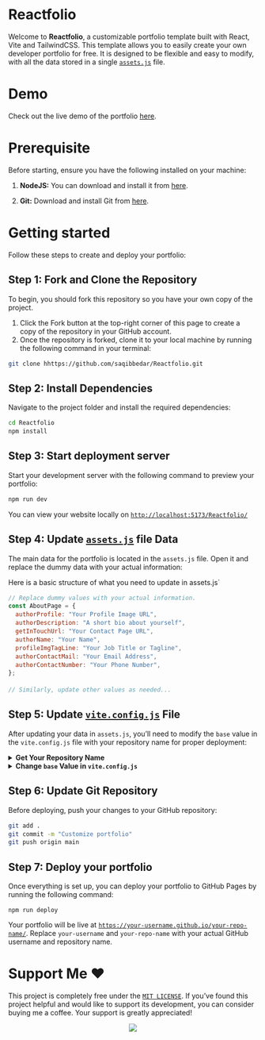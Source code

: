 # Reactfolio

Welcome to **Reactfolio**, a customizable portfolio template built with React, Vite and TailwindCSS. This template allows you to easily create your own developer portfolio for free. It is designed to be flexible and easy to modify, with all the data stored in a single [`assets.js`](https://github.com/saqibbedar/Reactfolio/blob/main/src/assets/assets.js) file.


# Demo

Check out the live demo of the portfolio [here](https://saqibbedar.github.io/Reactfolio/).


# Prerequisite

Before starting, ensure you have the following installed on your machine:

1. **NodeJS:** You can download and install it from [here](https://nodejs.org/en/download/prebuilt-installer).

2. **Git:** Download and install Git from [here](https://git-scm.com/downloads).


# Getting started

Follow these steps to create and deploy your portfolio:

## Step 1: Fork and Clone the Repository

To begin, you should fork this repository so you have your own copy of the project.

1. Click the Fork button at the top-right corner of this page to create a copy of the repository in your GitHub account.
2. Once the repository is forked, clone it to your local machine by running the following command in your terminal:

```bash
git clone hhttps://github.com/saqibbedar/Reactfolio.git
```

## Step 2: Install Dependencies

Navigate to the project folder and install the required dependencies:

```bash
cd Reactfolio
npm install
```

## Step 3: Start deployment server

Start your development server with the following command to preview your portfolio:

```bash
npm run dev
```

You can view your website locally on [`http://localhost:5173/Reactfolio/`](http://localhost:5173/Reactfolio/)

## Step 4: Update [`assets.js`](https://github.com/saqibbedar/Reactfolio/blob/main/src/assets/assets.js) file Data

The main data for the portfolio is located in the `assets.js` file. Open it and replace the dummy data with your actual information:

Here is a basic structure of what you need to update in assets.js`

```js
// Replace dummy values with your actual information.
const AboutPage = {
  authorProfile: "Your Profile Image URL",
  authorDescription: "A short bio about yourself",
  getInTouchUrl: "Your Contact Page URL",
  authorName: "Your Name",
  profileImgTagLine: "Your Job Title or Tagline",
  authorContactMail: "Your Email Address",
  authorContactNumber: "Your Phone Number",
};

// Similarly, update other values as needed...
```

## Step 5: Update [`vite.config.js`](https://github.com/saqibbedar/Reactfolio/blob/main/vite.config.js) File

After updating your data in `assets.js`, you’ll need to modify the `base` value in the `vite.config.js` file with your repository name for proper deployment:

<details>
  <summary><b>Get Your Repository Name</b></summary>

  * **Repository name:** This image shows where to find your repository name in GitHub.

  ![image](./public/repo-name.png)

</details>

<details>
  <summary><b>Change <code>base</code> Value in <code>vite.config.js</code></b></summary>

  * **Update base value:** Replace the `base` value with your GitHub repository name.

  ![image](./public/vite-config-base-value.png)

</details>
 

## Step 6: Update Git Repository

Before deploying, push your changes to your GitHub repository:

```bash
git add .
git commit -m "Customize portfolio"
git push origin main
```

## Step 7: Deploy your portfolio

Once everything is set up, you can deploy your portfolio to GitHub Pages by running the following command:

```
npm run deploy
```

Your portfolio will be live at [`https://your-username.github.io/your-repo-name/`](https://your-username.github.io/your-repo-name/). Replace `your-username` and `your-repo-name` with your actual GitHub username and repository name.

# Support Me ❤️

This project is completely free under the [`MIT LICENSE`](https://github.com/saqibbedar/Reactfolio?tab=MIT-1-ov-file). If you’ve found this project helpful and would like to support its development, you can consider buying me a coffee. Your support is greatly appreciated!

<div align="center">
<a href="https://www.buymeacoffee.com/saqibbedar"><img src="https://img.buymeacoffee.com/button-api/?text=Buy me a coffee&emoji=&slug=saqibbedar&button_colour=5F7FFF&font_colour=ffffff&font_family=Poppins&outline_colour=000000&coffee_colour=FFDD00"></a></div>